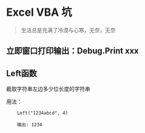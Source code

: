 # Excel VBA 坑

> 生活总是充满了冷漠与心寒，无奈，无奈

## 立即窗口打印输出：Debug.Print xxx

## Left函数

截取字符串左边多少位长度的字符串  

用法：  

```
	Left("1234abcd", 4)

	输出: 1234
```